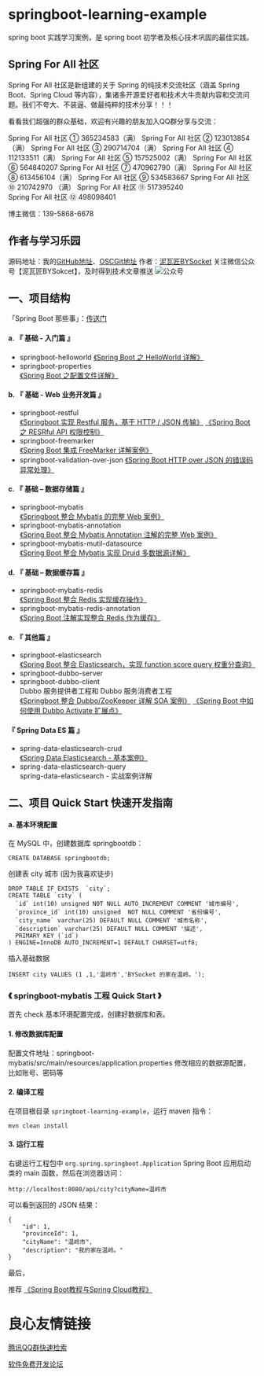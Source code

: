 # springboot-learning-example
spring boot 实践学习案例，是 spring boot 初学者及核心技术巩固的最佳实践。

## Spring For All 社区
Spring For All 社区是新组建的关于 Spring 的纯技术交流社区（涵盖 Spring Boot、Spring Cloud 等内容），集诸多开源爱好者和技术大牛贡献内容和交流问题。我们不夸大、不装逼、做最纯粹的技术分享！！！

看看我们超强的群众基础，欢迎有兴趣的朋友加入QQ群分享与交流：

Spring For All 社区 ① 365234583（满） 
Spring For All 社区 ② 123013854（满） 
Spring For All 社区 ③ 290714704（满） 
Spring For All 社区 ④ 112133511（满） 
Spring For All 社区 ⑤ 157525002（满） 
Spring For All 社区 ⑥ 564840207 
Spring For All 社区 ⑦ 470962790（满） 
Spring For All 社区 ⑧ 613456104（满） 
Spring For All 社区 ⑨ 534583667 
Spring For All 社区 ⑩ 210742970 （满） 
Spring For All 社区 ⑪ 517395240  
Spring For All 社区 ⑫ 498098401  

博主微信：139-5868-6678

## 作者与学习乐园
源码地址：我的[GitHub地址](http://u.720life.cn/g/54145d0471d91890860f7f8463c030466d5964558bd0c2581f41f62c9f3bd290  "GitHub")、[OSCGit地址](http://u.720life.cn/g/3e7e8f170da15d1979f4c6b1321cc36b38da0d76ad443c67fd3b6ff01b500192971358b8868d34a2315b079ea46591883fb351e823259b86c4dd9e0d5152eae4  "OSCGit") 
作者：[泥瓦匠BYSocket](http://u.720life.cn/g/c8e099b64879f091b144940c87d449f7bf2eb22a2d2d96462bddab01c5854c21  "泥瓦匠BYSocket") 
关注微信公众号【泥瓦匠BYSokcet】，及时得到技术文章推送 
![公众号](http://www.bysocket.com/wp-content/uploads/2017/01/qrcode_for_gh_cd421e7eb7d6_430.jpg)


## 一、项目结构
「Spring Boot 那些事」：[传送门](http://u.720life.cn/g/c8e099b64879f091b144940c87d449f79ecd84a130f88348e452df9f62c931a89308ed952f4cca06fe8b84947d127138  "Spring Boot 那些事") 

#### a. 『 基础 - 入门篇 』
- springboot-helloworld 
 [《Spring Boot 之 HelloWorld 详解》](http://u.720life.cn/g/c8e099b64879f091b144940c87d449f7d15932caec29bde3ea4765cc30cd2f64  "Spring Boot 之 HelloWorld详解") 
- springboot-properties  
 [《Spring Boot 之配置文件详解》](http://u.720life.cn/g/c8e099b64879f091b144940c87d449f743e791adfced5325f76db6329908f599  "Spring Boot 之配置文件详解") 

#### b. 『 基础 - Web 业务开发篇 』
- springboot-restful  
 [《Springboot 实现 Restful 服务，基于 HTTP / JSON 传输》](http://u.720life.cn/g/c8e099b64879f091b144940c87d449f7ad37aed667b7ff893189149bb93c3fee  "Springboot 实现 Restful 服务，基于 HTTP / JSON 传输") 
 [《Spring Boot 之 RESRful API 权限控制》](http://u.720life.cn/g/c8e099b64879f091b144940c87d449f7d9afef94c1d3b39059086e3fbff55e28  "Spring Boot 之 RESRful API 权限控制") 
- springboot-freemarker  
[《Spring Boot 集成 FreeMarker 详解案例》](http://u.720life.cn/g/c8e099b64879f091b144940c87d449f7d6cc49314b12b83efa977bfb80d3b80b  "Spring Boot 集成 FreeMarker 详解案例") 
- springboot-validation-over-json
[《Spring Boot HTTP over JSON 的错误码异常处理》](http://u.720life.cn/g/c8e099b64879f091b144940c87d449f795a6d5af19012231fe2f743df90c6f9e  "Spring Boot HTTP over JSON 的错误码异常处理") 


#### c. 『 基础 – 数据存储篇 』
- springboot-mybatis  
 [《Springboot 整合 Mybatis 的完整 Web 案例》](http://u.720life.cn/g/c8e099b64879f091b144940c87d449f7842f0af331a155721cf4f2b9d75002a5  "Springboot 整合 Mybatis 的完整 Web 案例") 
- springboot-mybatis-annotation  
 [《Spring Boot 整合 Mybatis Annotation 注解的完整 Web 案例》](http://u.720life.cn/g/c8e099b64879f091b144940c87d449f74e2f4c230cea4205d9dd4c6a3e12639d  "Spring Boot 整合 Mybatis Annotation 注解的完整 Web 案例") 
- springboot-mybatis-mutil-datasource  
 [《Spring Boot 整合 Mybatis 实现 Druid 多数据源详解》](http://u.720life.cn/g/c8e099b64879f091b144940c87d449f7f12ef30ddeaa48f07482c0ac922b74bd  "Spring Boot 整合 Mybatis 实现 Druid 多数据源详解") 


#### d. 『 基础 – 数据缓存篇 』
- springboot-mybatis-redis  
 [《Spring Boot 整合 Redis 实现缓存操作》](http://u.720life.cn/g/c8e099b64879f091b144940c87d449f7f12ef30ddeaa48f07482c0ac922b74bd  "Spring Boot 整合 Mybatis 实现 Druid 多数据源详解") 
- springboot-mybatis-redis-annotation  
 [《Spring Boot 注解实现整合 Redis 作为缓存》](http://u.720life.cn/g/c8e099b64879f091b144940c87d449f7f12ef30ddeaa48f07482c0ac922b74bd  "Spring Boot 整合 Mybatis 实现 Druid 多数据源详解") 

#### e. 『 其他篇 』
- springboot-elasticsearch  
 [《Spring Boot 整合 Elasticsearch，实现 function score query 权重分查询》](http://u.720life.cn/g/c8e099b64879f091b144940c87d449f77fac33534a9103858452d5c24ee0fc22  "Spring Boot 整合 Elasticsearch，实现 function score query 权重分查询") 
- springboot-dubbo-server  
- springboot-dubbo-client  
Dubbo 服务提供者工程和 Dubbo 服务消费者工程  
 [《Springboot 整合 Dubbo/ZooKeeper 详解 SOA 案例》](http://u.720life.cn/g/c8e099b64879f091b144940c87d449f7dded595bc73620b138c4eb15487539b1  "Springboot 整合 Dubbo/ZooKeeper 详解 SOA 案例") 
 [《Spring Boot 中如何使用 Dubbo Activate 扩展点》](http://u.720life.cn/g/c8e099b64879f091b144940c87d449f79f7f2c1ed024b18f673d3ee2d84a5fb3  "Spring Boot 中如何使用 Dubbo Activate 扩展点") 


#### 『 Spring Data ES 篇 』
- spring-data-elasticsearch-crud  
 [《Spring Data Elasticsearch - 基本案例》](http://u.720life.cn/g/cad5baa32bffe62747b249bb8f91cd2e3168657f5c3baa7310aa999c9834a090  "Spring Data Elasticsearch - 基本案例") 
- spring-data-elasticsearch-query  
spring-data-elasticsearch - 实战案例详解

## 二、项目 Quick Start 快速开发指南
#### a. 基本环境配置
在 MySQL 中，创建数据库 springbootdb：
````
CREATE DATABASE springbootdb;
````
创建表 city 城市 (因为我喜欢徒步)
````
DROP TABLE IF EXISTS  `city`;
CREATE TABLE `city` (
  `id` int(10) unsigned NOT NULL AUTO_INCREMENT COMMENT '城市编号',
  `province_id` int(10) unsigned  NOT NULL COMMENT '省份编号',
  `city_name` varchar(25) DEFAULT NULL COMMENT '城市名称',
  `description` varchar(25) DEFAULT NULL COMMENT '描述',
  PRIMARY KEY (`id`)
) ENGINE=InnoDB AUTO_INCREMENT=1 DEFAULT CHARSET=utf8;
````
插入基础数据
````
INSERT city VALUES (1 ,1,'温岭市','BYSocket 的家在温岭。');
````
  
 
### 《 springboot-mybatis 工程 Quick Start 》
首先 check 基本环境配置完成，创建好数据库和表。

#### 1. 修改数据库配置
配置文件地址：springboot-mybatis/src/main/resources/application.properties
修改相应的数据源配置，比如账号、密码等

#### 2. 编译工程
在项目根目录 `springboot-learning-example`，运行 maven 指令：
````
mvn clean install
````
#### 3. 运行工程
右键运行工程包中 `org.spring.springboot.Application` Spring Boot 应用启动类的 main 函数，然后在浏览器访问：
`````
http://localhost:8080/api/city?cityName=温岭市
`````
可以看到返回的 JSON 结果：
````
{
    "id": 1,
    "provinceId": 1,
    "cityName": "温岭市",
    "description": "我的家在温岭。"
}
````
最后， 

推荐
 [《Spring Boot教程与Spring Cloud教程》](http://u.720life.cn/g/3e7e8f170da15d1979f4c6b1321cc36b6cb7164779d3d974ad36eb3520b6a2cfbcc66bd9bd63cc991e04d7eae808b4fb1b3da6667a41adc30516de487044b47e  "Spring Boot教程与Spring Cloud教程") 



 # 良心友情链接

[腾讯QQ群快速检索](http://u.720life.cn/s/8cf73f7c)

[软件免费开发论坛](http://u.720life.cn/s/bbb01dc0)